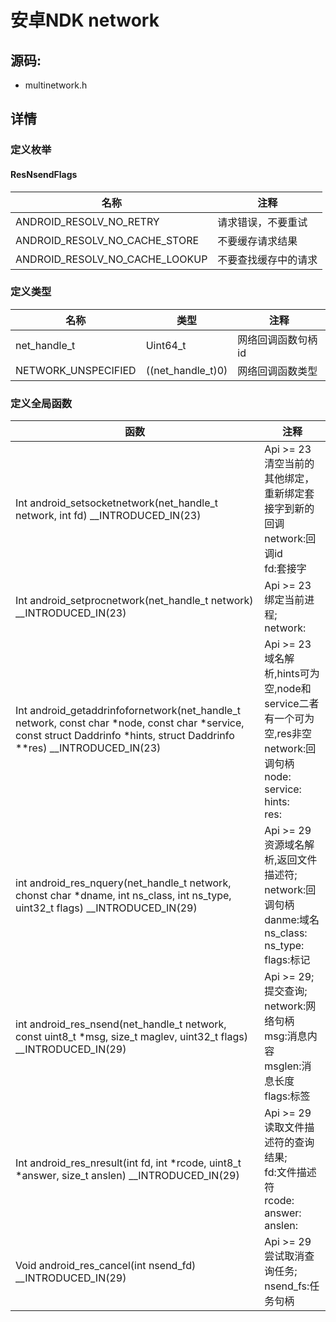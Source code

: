 # 安卓NDK network

## 源码:

- multinetwork.h



## 详情

### 定义枚举

#### ResNsendFlags

| 名称                            | 注释 |
| ------------------------------ | ---- |
| ANDROID_RESOLV_NO_RETRY        | 请求错误，不要重试 |
| ANDROID_RESOLV_NO_CACHE_STORE  | 不要缓存请求结果 |
| ANDROID_RESOLV_NO_CACHE_LOOKUP | 不要查找缓存中的请求 |



### 定义类型

| 名称                | 类型              | 注释               |
| ------------------- | ----------------- | ------------------ |
| net_handle_t        | Uint64_t          | 网络回调函数句柄id |
| NETWORK_UNSPECIFIED | ((net_handle_t)0) | 网络回调函数类型   |



### 定义全局函数

| 函数                                                         | 注释                                                         |
| ------------------------------------------------------------ | ------------------------------------------------------------ |
| Int android_setsocketnetwork(net_handle_t network, int fd) __INTRODUCED_IN(23) | Api >= 23<br/>清空当前的其他绑定，重新绑定套接字到新的回调<br>network:回调id<br>fd:套接字 |
| Int android_setprocnetwork(net_handle_t network) __INTRODUCED_IN(23) | Api >= 23<br/>绑定当前进程;<br>network:                      |
| Int android_getaddrinfofornetwork(net_handle_t network, const char *node, const char *service, const struct Daddrinfo *hints, struct Daddrinfo **res) __INTRODUCED_IN(23) | Api >= 23<br/>域名解析,hints可为空,node和service二者有一个可为空,res非空<br>network:回调句柄<br>node:<br>service:<br>hints:<br>res: |
| int android_res_nquery(net_handle_t network, chonst char *dname, int ns_class, int ns_type, uint32_t flags) __INTRODUCED_IN(29) | Api >= 29<br/>资源域名解析,返回文件描述符;<br>network:回调句柄<br>danme:域名<br>ns_class:<br>ns_type:<br>flags:标记 |
| int android_res_nsend(net_handle_t network, const uint8_t *msg, size_t maglev, uint32_t flags) __INTRODUCED_IN(29) | Api >= 29;<br>提交查询;<br>network:网络句柄<br>msg:消息内容<br>msglen:消息长度<br>flags:标签 |
| Int android_res_nresult(int fd, int *rcode, uint8_t *answer, size_t anslen) __INTRODUCED_IN(29) | Api >= 29<br/>读取文件描述符的查询结果;<br>fd:文件描述符<br>rcode:<br>answer:<br>anslen: |
| Void android_res_cancel(int nsend_fd) __INTRODUCED_IN(29)    | Api >= 29<br>尝试取消查询任务;<br>nsend_fs:任务句柄          |

